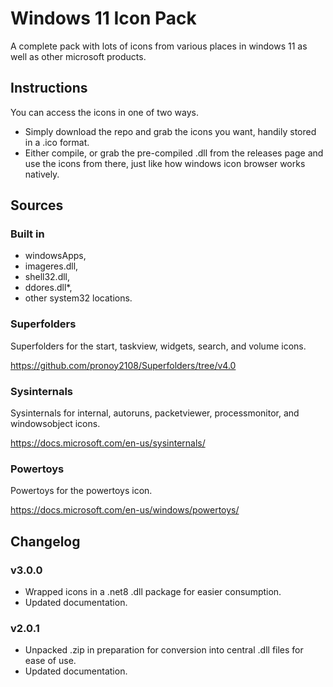 # Windows 11 Icon Pack

A complete pack with lots of icons from various places in windows 11 as well as other microsoft products.

## Instructions

You can access the icons in one of two ways. 

- Simply download the repo and grab the icons you want, handily stored in a .ico format.
- Either compile, or grab the pre-compiled .dll from the releases page and use the icons from there, just like how windows icon browser works natively.

## Sources

### Built in

- windowsApps,
- imageres.dll,
- shell32.dll,
- ddores.dll*,
- other system32 locations.

### Superfolders

Superfolders for the start, taskview, widgets, search, and volume icons.

https://github.com/pronoy2108/Superfolders/tree/v4.0

### Sysinternals

Sysinternals for internal, autoruns, packetviewer, processmonitor, and windowsobject icons.

https://docs.microsoft.com/en-us/sysinternals/

### Powertoys

Powertoys for the powertoys icon.

https://docs.microsoft.com/en-us/windows/powertoys/

## Changelog

### v3.0.0

- Wrapped icons in a .net8 .dll package for easier consumption.
- Updated documentation.

### v2.0.1

- Unpacked .zip in preparation for conversion into central .dll files for ease of use.
- Updated documentation.